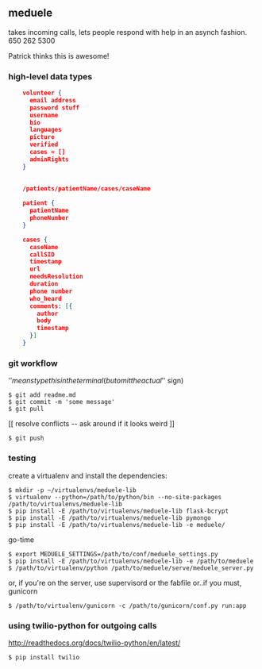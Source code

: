 ## meduele
takes incoming calls, lets people respond with help in an asynch fashion.  650 262 5300

Patrick thinks this is awesome!


### high-level data types
```json
    volunteer {
      email address
      password stuff
      username
      bio
      languages
      picture
      verified
      cases = []
      adminRights
    }

   
    /patients/patientName/cases/caseName
 
    patient {
      patientName
      phoneNumber
    }

    cases {
      caseName
      callSID
      timestamp
      url
      needsResolution
      duration
      phone number
      who_heard
      comments: [{
        author
        body
        timestamp
      }]
    }
```

### git workflow
'$' means type this in the terminal (but omit the actual '$' sign)

    $ git add readme.md
    $ git commit -m 'some message'
    $ git pull

[[ resolve conflicts -- ask around if it looks weird ]]

    $ git push

### testing 
  
create a virtualenv and install the dependencies:

    $ mkdir -p ~/virtualenvs/meduele-lib
    $ virtualenv --python=/path/to/python/bin --no-site-packages /path/to/virtualenvs/meduele-lib
    $ pip install -E /path/to/virtualenvs/meduele-lib flask-bcrypt
    $ pip install -E /path/to/virtualenvs/meduele-lib pymongo
    $ pip install -E /path/to/virtualenvs/meduele-lib -e meduele/
  
go-time

    $ export MEDUELE_SETTINGS=/path/to/conf/meduele_settings.py
    $ pip install -E /path/to/virtualenvs/meduele-lib -e /path/to/meduele
    $ /path/to/virtualenv/python /path/to/meduele/serve/meduele_server.py

or, if you're on the server, use supervisord or the fabfile or..if you must, gunicorn

    $ /path/to/virtualenv/gunicorn -c /path/to/gunicorn/conf.py run:app

### using twilio-python for outgoing calls

http://readthedocs.org/docs/twilio-python/en/latest/
    
    $ pip install twilio
    
